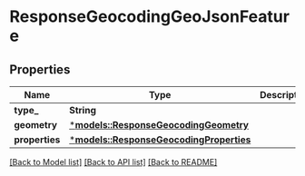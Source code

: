 # ResponseGeocodingGeoJsonFeature

## Properties
Name | Type | Description | Notes
------------ | ------------- | ------------- | -------------
**type_** | **String** |  | 
**geometry** | [***models::ResponseGeocodingGeometry**](ResponseGeocodingGeometry.md) |  | 
**properties** | [***models::ResponseGeocodingProperties**](ResponseGeocodingProperties.md) |  | 

[[Back to Model list]](../README.md#documentation-for-models) [[Back to API list]](../README.md#documentation-for-api-endpoints) [[Back to README]](../README.md)


